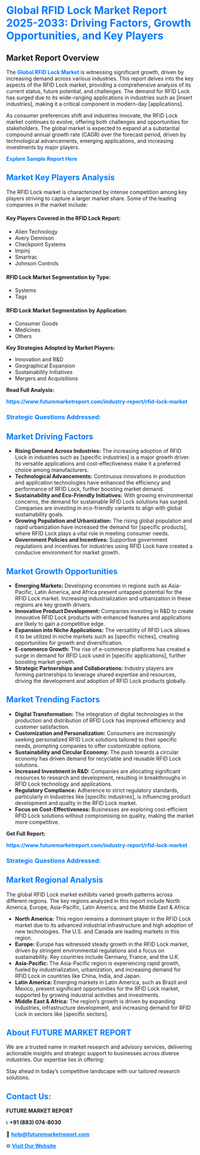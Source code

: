 <h1 style="color: #007BFF;">Global RFID Lock Market Report 2025-2033: Driving Factors, Growth Opportunities, and Key Players</h1>

<section id="overview">
<h2>Market Report Overview</h2>
<p>The <a href="https://www.futuremarketreport.com/industry-report/rfid-lock-market" style="color: #007BFF; text-decoration: none;"><strong>Global RFID Lock Market</strong></a> is witnessing significant growth, driven by increasing demand across various industries. This report delves into the key aspects of the RFID Lock market, providing a comprehensive analysis of its current status, future potential, and challenges. The demand for RFID Lock has surged due to its wide-ranging applications in industries such as [insert industries], making it a critical component in modern-day [applications].</p>
<p>As consumer preferences shift and industries innovate, the RFID Lock market continues to evolve, offering both challenges and opportunities for stakeholders. The global market is expected to expand at a substantial compound annual growth rate (CAGR) over the forecast period, driven by technological advancements, emerging applications, and increasing investments by major players.</p>
</section>

<section id="overview">
<p><a href="https://www.futuremarketreport.com/request-sample/reportId=32236" style="color: #007BFF; text-decoration: none;"><strong>Explore Sample Report Here</strong></a></p>
</section>

<section id="key-players">
<h2 style="color: #007BFF;">Market Key Players Analysis</h2>
<p>The RFID Lock market is characterized by intense competition among key players striving to capture a larger market share. Some of the leading companies in the market include:</p>
<h4>Key Players Covered in the RFID Lock Report:</h4>
<ul><li>Alien Technology</li><li>Avery Dennison</li><li>Checkpoint Systems</li><li>Impinj</li><li>Smartrac</li><li>Johnson Controls</li></ul>
<h4>RFID Lock Market Segmentation by Type:</h4>
<ul><li>Systems</li><li>Tags</li></ul>

<h4>RFID Lock Market Segmentation by Application:</h4>
<ul><li>Consumer Goods</li><li>Medicines</li><li>Others</li></ul>
<p><strong>Key Strategies Adopted by Market Players:</strong></p>
<ul>
<li>Innovation and R&D</li>
<li>Geographical Expansion</li>
<li>Sustainability Initiatives</li>
<li>Mergers and Acquisitions</li>
</ul>
</section>

<section>
<p><strong>Read Full Analysis: </strong></p><a href="https://www.futuremarketreport.com/industry-report/rfid-lock-market" style="color: #007BFF; text-decoration: none;"><strong>https://www.futuremarketreport.com/industry-report/rfid-lock-market</strong></a>
<h3 style="color: #007BFF;">Strategic Questions Addressed:</h3>
</section>

<section id="driving-factors">
<h2 style="color: #007BFF;">Market Driving Factors</h2>
<ul>
<li><strong>Rising Demand Across Industries:</strong> The increasing adoption of RFID Lock in industries such as [specific industries] is a major growth driver. Its versatile applications and cost-effectiveness make it a preferred choice among manufacturers.</li>
<li><strong>Technological Advancements:</strong> Continuous innovations in production and application technologies have enhanced the efficiency and performance of RFID Lock, further boosting market demand.</li>
<li><strong>Sustainability and Eco-Friendly Initiatives:</strong> With growing environmental concerns, the demand for sustainable RFID Lock solutions has surged. Companies are investing in eco-friendly variants to align with global sustainability goals.</li>
<li><strong>Growing Population and Urbanization:</strong> The rising global population and rapid urbanization have increased the demand for [specific products], where RFID Lock plays a vital role in meeting consumer needs.</li>
<li><strong>Government Policies and Incentives:</strong> Supportive government regulations and incentives for industries using RFID Lock have created a conducive environment for market growth.</li>
</ul>
</section>

<section id="growth-opportunities">
<h2 style="color: #007BFF;">Market Growth Opportunities</h2>
<ul>
<li><strong>Emerging Markets:</strong> Developing economies in regions such as Asia-Pacific, Latin America, and Africa present untapped potential for the RFID Lock market. Increasing industrialization and urbanization in these regions are key growth drivers.</li>
<li><strong>Innovative Product Development:</strong> Companies investing in R&D to create innovative RFID Lock products with enhanced features and applications are likely to gain a competitive edge.</li>
<li><strong>Expansion into Niche Applications:</strong> The versatility of RFID Lock allows it to be utilized in niche markets such as [specific niches], creating opportunities for growth and diversification.</li>
<li><strong>E-commerce Growth:</strong> The rise of e-commerce platforms has created a surge in demand for RFID Lock used in [specific applications], further boosting market growth.</li>
<li><strong>Strategic Partnerships and Collaborations:</strong> Industry players are forming partnerships to leverage shared expertise and resources, driving the development and adoption of RFID Lock products globally.</li>
</ul>
</section>

<section id="trending-factors">
<h2 style="color: #007BFF;">Market Trending Factors</h2>
<ul>
<li><strong>Digital Transformation:</strong> The integration of digital technologies in the production and distribution of RFID Lock has improved efficiency and customer satisfaction.</li>
<li><strong>Customization and Personalization:</strong> Consumers are increasingly seeking personalized RFID Lock solutions tailored to their specific needs, prompting companies to offer customizable options.</li>
<li><strong>Sustainability and Circular Economy:</strong> The push towards a circular economy has driven demand for recyclable and reusable RFID Lock solutions.</li>
<li><strong>Increased Investment in R&D:</strong> Companies are allocating significant resources to research and development, resulting in breakthroughs in RFID Lock technology and applications.</li>
<li><strong>Regulatory Compliance:</strong> Adherence to strict regulatory standards, particularly in industries like [specific industries], is influencing product development and quality in the RFID Lock market.</li>
<li><strong>Focus on Cost-Effectiveness:</strong> Businesses are exploring cost-efficient RFID Lock solutions without compromising on quality, making the market more competitive.</li>
</ul>
</section>

<section>
<p><strong>Get Full Report: </strong></p><a href="https://www.futuremarketreport.com/industry-report/rfid-lock-market" style="color: #007BFF; text-decoration: none;"><strong>https://www.futuremarketreport.com/industry-report/rfid-lock-market</strong></a>
<h3 style="color: #007BFF;">Strategic Questions Addressed:</h3>
</section>


<section id="regional-analysis">
<h2 style="color: #007BFF;">Market Regional Analysis</h2>
<p>The global RFID Lock market exhibits varied growth patterns across different regions. The key regions analyzed in this report include North America, Europe, Asia-Pacific, Latin America, and the Middle East & Africa:</p>
<ul>
<li><strong>North America:</strong> This region remains a dominant player in the RFID Lock market due to its advanced industrial infrastructure and high adoption of new technologies. The U.S. and Canada are leading markets in this region.</li>
<li><strong>Europe:</strong> Europe has witnessed steady growth in the RFID Lock market, driven by stringent environmental regulations and a focus on sustainability. Key countries include Germany, France, and the U.K.</li>
<li><strong>Asia-Pacific:</strong> The Asia-Pacific region is experiencing rapid growth, fueled by industrialization, urbanization, and increasing demand for RFID Lock in countries like China, India, and Japan.</li>
<li><strong>Latin America:</strong> Emerging markets in Latin America, such as Brazil and Mexico, present significant opportunities for the RFID Lock market, supported by growing industrial activities and investments.</li>
<li><strong>Middle East & Africa:</strong> The region’s growth is driven by expanding industries, infrastructure development, and increasing demand for RFID Lock in sectors like [specific sectors].</li>
</ul>
</section>

<footer>
<h2 style="color: #007BFF;">About FUTURE MARKET REPORT</h2>
<p>We are a trusted name in market research and advisory services, delivering actionable insights and strategic support to businesses across diverse industries. Our expertise lies in offering:</p>

<p>Stay ahead in today’s competitive landscape with our tailored research solutions.</p>

<h2 style="color: #007BFF;">Contact Us:</h2>
<p><strong>FUTURE MARKET REPORT</strong></p>
<p>📞 <strong>+91 (883) 074-8030</strong></p>
<p>📧 <strong><a href="mailto:help@futuremarketreport.com" style="color: #007BFF;">help@futuremarketreport.com</a></strong></p>
<p>🌐 <strong><a href="https://www.futuremarketreport.com/" style="color: #007BFF;">Visit Our Website</a></strong></p>
</footer>